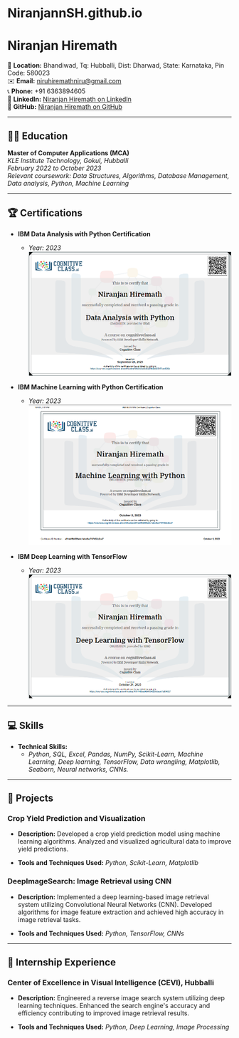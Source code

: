 # NiranjannSH.github.io
# Niranjan Hiremath

📍 **Location:** Bhandiwad, Tq: Hubballi, Dist: Dharwad, State: Karnataka, Pin Code: 580023  
✉️ **Email:** niruhiremathniru@gmail.com  
📞 **Phone:** +91 6363894605  
💼 **LinkedIn:** [Niranjan Hiremath on LinkedIn](https://www.linkedin.com/in/niranjan-hiremath-04621716a)  
🚀 **GitHub:** [Niranjan Hiremath on GitHub](https://github.com/NiranjannSH)

---

## 👨‍🎓 Education

**Master of Computer Applications (MCA)**  
*KLE Institute Technology, Gokul, Hubballi*  
*February 2022 to October 2023*  
*Relevant coursework: Data Structures, Algorithms, Database Management, Data analysis, Python, Machine Learning*

---

## 🏆 Certifications

- **IBM Data Analysis with Python Certification**
  - *Year: 2023*
  ![IBM Data Analysis with Python Certification](https://github.com/NiranjannSH/NiranjannSH.github.io/blob/main/dataanalysiswithpython.png)

- **IBM Machine Learning with Python Certification**
  - *Year: 2023*
  ![IBM Machine Learning with Python Certification](https://github.com/NiranjannSH/NiranjannSH.github.io/blob/main/ML.png)

- **IBM Deep Learning with TensorFlow**
  - *Year: 2023*
  ![IBM Deep Learning with TensorFlow Certification](https://github.com/NiranjannSH/NiranjannSH.github.io/blob/main/Tensorflow.png)


---

## 💻 Skills

- **Technical Skills:**
  - *Python, SQL, Excel, Pandas, NumPy, Scikit-Learn, Machine Learning, Deep learning, TensorFlow, Data wrangling, Matplotlib, Seaborn, Neural networks, CNNs.*

---

## 🚀 Projects

### Crop Yield Prediction and Visualization

- **Description:**
  Developed a crop yield prediction model using machine learning algorithms. Analyzed and visualized agricultural data to improve yield predictions.

- **Tools and Techniques Used:**
  *Python, Scikit-Learn, Matplotlib*

### DeepImageSearch: Image Retrieval using CNN

- **Description:**
  Implemented a deep learning-based image retrieval system utilizing Convolutional Neural Networks (CNN). Developed algorithms for image feature extraction and achieved high accuracy in image retrieval tasks.

- **Tools and Techniques Used:**
  *Python, TensorFlow, CNNs*

---

## 💼 Internship Experience


### Center of Excellence in Visual Intelligence (CEVI), Hubballi

- **Description:**
  Engineered a reverse image search system utilizing deep learning techniques. Enhanced the search engine's accuracy and efficiency contributing to improved image retrieval results.

- **Tools and Techniques Used:**
  *Python, Deep Learning, Image Processing*

